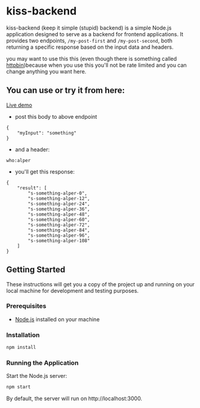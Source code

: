 # kiss-backend

kiss-backend (keep it simple (stupid) backend) is a simple Node.js application designed to serve as a backend for frontend applications. It provides two endpoints, `/my-post-first` and `/my-post-second`, both returning a specific response based on the input data and headers.

you may want to use this this (even though there is something called [httpbin](http://httpbin.org/))because when you use this you'll not be rate limited and you can change anything you want here.

## You can use or try it from here:

[Live demo](https://kiss-backend.vercel.app/my-post-first)

- post this body to above endpoint

```
{
    "myInput": "something"
}
```

- and a header:

```
who:alper
```

- you'll get this response:

```
{
    "result": [
        "s-something-alper-0",
        "s-something-alper-12",
        "s-something-alper-24",
        "s-something-alper-36",
        "s-something-alper-48",
        "s-something-alper-60",
        "s-something-alper-72",
        "s-something-alper-84",
        "s-something-alper-96",
        "s-something-alper-108"
    ]
}
```

## Getting Started

These instructions will get you a copy of the project up and running on your local machine for development and testing purposes.

### Prerequisites

- [Node.js](https://nodejs.org/) installed on your machine

### Installation

```bash
npm install
```

### Running the Application

Start the Node.js server:

```bash
npm start
```

By default, the server will run on http://localhost:3000.
